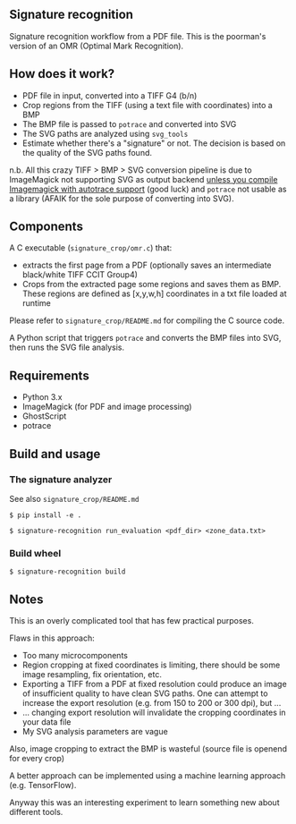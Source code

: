 ## Signature recognition

Signature recognition workflow from a PDF file. This is the poorman's version of an OMR (Optimal Mark Recognition).

## How does it work?

- PDF file in input, converted into a TIFF G4 (b/n)
- Crop regions from the TIFF (using a text file with coordinates) into a BMP
- The BMP file is passed to `potrace` and converted into SVG
- The SVG paths are analyzed using `svg_tools`
- Estimate whether there's a "signature" or not. The decision is based on the quality of the SVG paths found.

n.b. All this crazy TIFF > BMP > SVG conversion pipeline is due to ImageMagick not supporting SVG as output backend [unless you compile Imagemagick with autotrace support](https://www.imagemagick.org/Usage/draw/#svg_output) (good luck) and `potrace` not usable as a library (AFAIK for the sole purpose of converting into SVG).

## Components

A C executable (`signature_crop/omr.c`) that:
- extracts the first page from a PDF (optionally saves an intermediate black/white TIFF CCIT Group4)
- Crops from the extracted page some regions and saves them as BMP. These regions are defined as [x,y,w,h] coordinates in a txt file loaded at runtime

Please refer to `signature_crop/README.md` for compiling the C source code.

A Python script that triggers `potrace` and converts the BMP files into SVG, then runs the SVG file analysis.

## Requirements

- Python 3.x
- ImageMagick (for PDF and image processing)
- GhostScript
- potrace

## Build and usage

### The signature analyzer

See also `signature_crop/README.md`

`$ pip install -e .`

`$ signature-recognition run_evaluation <pdf_dir> <zone_data.txt>`

### Build wheel

`$ signature-recognition build`

## Notes

This is an overly complicated tool that has few practical purposes.

Flaws in this approach:
- Too many microcomponents
- Region cropping at fixed coordinates is limiting, there should be some image resampling, fix orientation, etc.
- Exporting a TIFF from a PDF at fixed resolution could produce an image of insufficient quality to have clean SVG paths. One can attempt to increase the export resolution (e.g. from 150 to 200 or 300 dpi), but ...
- ... changing export resolution will invalidate the cropping coordinates in your data file
- My SVG analysis parameters are vague

Also, image cropping to extract the BMP is wasteful (source file is openend for every crop)

A better approach can be implemented using a machine learning approach (e.g. TensorFlow).

Anyway this was an interesting experiment to learn something new about different tools.
